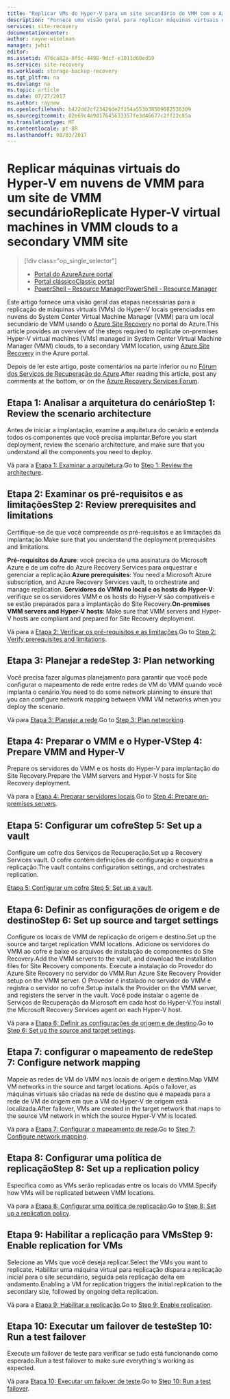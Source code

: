 ```yaml
---
title: "Replicar VMs do Hyper-V para um site secundário do VMM com o Azure Site Recovery | Microsoft Docs"
description: "Fornece uma visão geral para replicar máquinas virtuais do Hyper-V para um site secundário do VMM usando o portal do Azure."
services: site-recovery
documentationcenter: 
author: rayne-wiselman
manager: jwhit
editor: 
ms.assetid: 476ca82a-8f5c-4498-9dcf-e1011d60ed59
ms.service: site-recovery
ms.workload: storage-backup-recovery
ms.tgt_pltfrm: na
ms.devlang: na
ms.topic: article
ms.date: 07/27/2017
ms.author: raynew
ms.openlocfilehash: b422dd2cf23426de2f154a553b38509082536309
ms.sourcegitcommit: 02e69c4a9d17645633357fe3d46677c2ff22c85a
ms.translationtype: MT
ms.contentlocale: pt-BR
ms.lasthandoff: 08/03/2017
---
```

# <a name="replicate-hyper-v-virtual-machines-in-vmm-clouds-to-a-secondary-vmm-site"></a><span data-ttu-id="74562-103">Replicar máquinas virtuais do Hyper-V em nuvens de VMM para um site de VMM secundário</span><span class="sxs-lookup"><span data-stu-id="74562-103">Replicate Hyper-V virtual machines in VMM clouds to a secondary VMM site</span></span>

> [!div class="op_single_selector"]
> * [<span data-ttu-id="74562-104">Portal do Azure</span><span class="sxs-lookup"><span data-stu-id="74562-104">Azure portal</span></span>](site-recovery-vmm-to-vmm.md)
> * [<span data-ttu-id="74562-105">Portal clássico</span><span class="sxs-lookup"><span data-stu-id="74562-105">Classic portal</span></span>](site-recovery-vmm-to-vmm-classic.md)
> * [<span data-ttu-id="74562-106">PowerShell – Resource Manager</span><span class="sxs-lookup"><span data-stu-id="74562-106">PowerShell - Resource Manager</span></span>](site-recovery-vmm-to-vmm-powershell-resource-manager.md)
>
>

<span data-ttu-id="74562-107">Este artigo fornece uma visão geral das etapas necessárias para a replicação de máquinas virtuais (VMs) do Hyper-V locais gerenciadas em nuvens do System Center Virtual Machine Manager (VMM) para um local secundário de VMM usando o [Azure Site Recovery](site-recovery-overview.md) no portal do Azure.</span><span class="sxs-lookup"><span data-stu-id="74562-107">This article provides an overview of the steps required to replicate on-premises Hyper-V virtual machines (VMs) managed in System Center Virtual Machine Manager (VMM) clouds, to a secondary VMM location, using [Azure Site Recovery](site-recovery-overview.md) in the Azure portal.</span></span>

<span data-ttu-id="74562-108">Depois de ler este artigo, poste comentários na parte inferior ou no [Fórum dos Serviços de Recuperação do Azure](https://social.msdn.microsoft.com/forums/azure/home?forum=hypervrecovmgr).</span><span class="sxs-lookup"><span data-stu-id="74562-108">After reading this article, post any comments at the bottom, or on the [Azure Recovery Services Forum](https://social.msdn.microsoft.com/forums/azure/home?forum=hypervrecovmgr).</span></span>


## <a name="step-1-review-the-scenario-architecture"></a><span data-ttu-id="74562-109">Etapa 1: Analisar a arquitetura do cenário</span><span class="sxs-lookup"><span data-stu-id="74562-109">Step 1: Review the scenario architecture</span></span>

<span data-ttu-id="74562-110">Antes de iniciar a implantação, examine a arquitetura do cenário e entenda todos os componentes que você precisa implantar.</span><span class="sxs-lookup"><span data-stu-id="74562-110">Before you start deployment, review the scenario architecture, and make sure that you understand all the components you need to deploy.</span></span>

<span data-ttu-id="74562-111">Vá para a [Etapa 1: Examinar a arquitetura](vmm-to-vmm-walkthrough-architecture.md).</span><span class="sxs-lookup"><span data-stu-id="74562-111">Go to [Step 1: Review the architecture](vmm-to-vmm-walkthrough-architecture.md).</span></span>

## <a name="step-2-review-prerequisites-and-limitations"></a><span data-ttu-id="74562-112">Etapa 2: Examinar os pré-requisitos e as limitações</span><span class="sxs-lookup"><span data-stu-id="74562-112">Step 2: Review prerequisites and limitations</span></span>

<span data-ttu-id="74562-113">Certifique-se de que você compreende os pré-requisitos e as limitações da implantação.</span><span class="sxs-lookup"><span data-stu-id="74562-113">Make sure that you understand the deployment prerequisites and limitations.</span></span>

<span data-ttu-id="74562-114">**Pré-requisitos do Azure**: você precisa de uma assinatura do Microsoft Azure e de um cofre do Azure Recovery Services para orquestrar e gerenciar a replicação.</span><span class="sxs-lookup"><span data-stu-id="74562-114">**Azure prerequisites**: You need a Microsoft Azure subscription, and Azure Recovery Services vault, to orchestrate and manage replication.</span></span>
<span data-ttu-id="74562-115">**Servidores do VMM no local e os hosts do Hyper-V**: verifique se os servidores VMM e os hosts do Hyper-V são compatíveis e se estão preparados para a implantação do Site Recovery.</span><span class="sxs-lookup"><span data-stu-id="74562-115">**On-premises VMM servers and Hyper-V hosts**: Make sure that VMM servers and Hyper-V hosts are compliant and prepared for Site Recovery deployment.</span></span>

<span data-ttu-id="74562-116">Vá para a [Etapa 2: Verificar os pré-requisitos e as limitações](vmm-to-vmm-walkthrough-prerequisites.md).</span><span class="sxs-lookup"><span data-stu-id="74562-116">Go to [Step 2: Verify prerequisites and limitations](vmm-to-vmm-walkthrough-prerequisites.md).</span></span>

## <a name="step-3-plan-networking"></a><span data-ttu-id="74562-117">Etapa 3: Planejar a rede</span><span class="sxs-lookup"><span data-stu-id="74562-117">Step 3: Plan networking</span></span>

<span data-ttu-id="74562-118">Você precisa fazer algumas planejamento para garantir que você pode configurar o mapeamento de rede entre redes de VM do VMM quando você implanta o cenário.</span><span class="sxs-lookup"><span data-stu-id="74562-118">You need to do some network planning to ensure that you can configure network mapping between VMM VM networks when you deploy the scenario.</span></span>

<span data-ttu-id="74562-119">Vá para [Etapa 3: Planejar a rede](vmm-to-vmm-walkthrough-network.md).</span><span class="sxs-lookup"><span data-stu-id="74562-119">Go to [Step 3: Plan networking](vmm-to-vmm-walkthrough-network.md).</span></span>


## <a name="step-4-prepare-vmm-and-hyper-v"></a><span data-ttu-id="74562-120">Etapa 4: Preparar o VMM e o Hyper-V</span><span class="sxs-lookup"><span data-stu-id="74562-120">Step 4: Prepare VMM and Hyper-V</span></span>

<span data-ttu-id="74562-121">Prepare os servidores do VMM e os hosts do Hyper-V para implantação do Site Recovery.</span><span class="sxs-lookup"><span data-stu-id="74562-121">Prepare the VMM servers and Hyper-V hosts for Site Recovery deployment.</span></span>

<span data-ttu-id="74562-122">Vá para a [Etapa 4: Preparar servidores locais](vmm-to-vmm-walkthrough-vmm-hyper-v.md).</span><span class="sxs-lookup"><span data-stu-id="74562-122">Go to [Step 4: Prepare on-premises servers](vmm-to-vmm-walkthrough-vmm-hyper-v.md).</span></span>

## <a name="step-5-set-up-a-vault"></a><span data-ttu-id="74562-123">Etapa 5: Configurar um cofre</span><span class="sxs-lookup"><span data-stu-id="74562-123">Step 5: Set up a vault</span></span>

<span data-ttu-id="74562-124">Configure um cofre dos Serviços de Recuperação.</span><span class="sxs-lookup"><span data-stu-id="74562-124">Set up a Recovery Services vault.</span></span> <span data-ttu-id="74562-125">O cofre contém definições de configuração e orquestra a replicação.</span><span class="sxs-lookup"><span data-stu-id="74562-125">The vault contains configuration settings, and orchestrates replication.</span></span>

<span data-ttu-id="74562-126">[Etapa 5: Configurar um cofre](vmm-to-vmm-walkthrough-create-vault.md).</span><span class="sxs-lookup"><span data-stu-id="74562-126">[Step 5: Set up a vault](vmm-to-vmm-walkthrough-create-vault.md).</span></span>

## <a name="step-6-set-up-source-and-target-settings"></a><span data-ttu-id="74562-127">Etapa 6: Definir as configurações de origem e de destino</span><span class="sxs-lookup"><span data-stu-id="74562-127">Step 6: Set up source and target settings</span></span>

<span data-ttu-id="74562-128">Configure os locais de VMM de replicação de origem e destino.</span><span class="sxs-lookup"><span data-stu-id="74562-128">Set up the source and target replication VMM locations.</span></span> <span data-ttu-id="74562-129">Adicione os servidores do VMM ao cofre e baixe os arquivos de instalação de componentes do Site Recovery.</span><span class="sxs-lookup"><span data-stu-id="74562-129">Add the VMM servers to the vault, and download the installation files for Site Recovery components.</span></span> <span data-ttu-id="74562-130">Execute a instalação do Provedor do Azure Site Recovery no servidor do VMM.</span><span class="sxs-lookup"><span data-stu-id="74562-130">Run Azure Site Recovery Provider setup on the VMM server.</span></span> <span data-ttu-id="74562-131">O Provedor é instalado no servidor do VMM e registra o servidor no cofre.</span><span class="sxs-lookup"><span data-stu-id="74562-131">Setup installs the Provider on the VMM server, and registers the server in the vault.</span></span> <span data-ttu-id="74562-132">Você pode instalar o agente de Serviços de Recuperação da Microsoft em cada host do Hyper-V.</span><span class="sxs-lookup"><span data-stu-id="74562-132">You install the Microsoft Recovery Services agent on each Hyper-V host.</span></span>

<span data-ttu-id="74562-133">Vá para a [Etapa 6: Definir as configurações de origem e de destino](vmm-to-vmm-walkthrough-source-target.md).</span><span class="sxs-lookup"><span data-stu-id="74562-133">Go to [Step 6: Set up the source and target settings](vmm-to-vmm-walkthrough-source-target.md).</span></span>

## <a name="step-7-configure-network-mapping"></a><span data-ttu-id="74562-134">Etapa 7: configurar o mapeamento de rede</span><span class="sxs-lookup"><span data-stu-id="74562-134">Step 7: Configure network mapping</span></span>

<span data-ttu-id="74562-135">Mapeie as redes de VM do VMM nos locais de origem e destino.</span><span class="sxs-lookup"><span data-stu-id="74562-135">Map VMM VM networks in the source and target locations.</span></span> <span data-ttu-id="74562-136">Após o failover, as máquinas virtuais são criadas na rede de destino que é mapeada para a rede de VM de origem em que a VM do Hyper-V de origem está localizada.</span><span class="sxs-lookup"><span data-stu-id="74562-136">After failover, VMs are created in the target network that maps to the source VM network in which the source Hyper-V VM is located.</span></span>

<span data-ttu-id="74562-137">Vá para a [Etapa 7: Configurar o mapeamento de rede](vmm-to-vmm-walkthrough-network-mapping.md).</span><span class="sxs-lookup"><span data-stu-id="74562-137">Go to [Step 7: Configure network mapping](vmm-to-vmm-walkthrough-network-mapping.md).</span></span>


## <a name="step-8-set-up-a-replication-policy"></a><span data-ttu-id="74562-138">Etapa 8: Configurar uma política de replicação</span><span class="sxs-lookup"><span data-stu-id="74562-138">Step 8: Set up a replication policy</span></span>

<span data-ttu-id="74562-139">Especifica como as VMs serão replicadas entre os locais do VMM.</span><span class="sxs-lookup"><span data-stu-id="74562-139">Specify how  VMs will be replicated between VMM locations.</span></span>

<span data-ttu-id="74562-140">Vá para a [Etapa 8: Configurar uma política de replicação](vmm-to-vmm-walkthrough-replication.md).</span><span class="sxs-lookup"><span data-stu-id="74562-140">Go to [Step 8: Set up a replication policy](vmm-to-vmm-walkthrough-replication.md).</span></span>


## <a name="step-9-enable-replication-for-vms"></a><span data-ttu-id="74562-141">Etapa 9: Habilitar a replicação para VMs</span><span class="sxs-lookup"><span data-stu-id="74562-141">Step 9: Enable replication for VMs</span></span>

<span data-ttu-id="74562-142">Selecione as VMs que você deseja replicar.</span><span class="sxs-lookup"><span data-stu-id="74562-142">Select the VMs you want to replicate.</span></span> <span data-ttu-id="74562-143">Habilitar uma máquina virtual para replicação dispara a replicação inicial para o site secundário, seguida pela replicação delta em andamento.</span><span class="sxs-lookup"><span data-stu-id="74562-143">Enabling a VM for replication triggers the initial replication to the secondary site, followed by ongoing delta replication.</span></span>

<span data-ttu-id="74562-144">Vá para a [Etapa 9: Habilitar a replicação](vmm-to-vmm-walkthrough-enable-replication.md).</span><span class="sxs-lookup"><span data-stu-id="74562-144">Go to [Step 9: Enable replication](vmm-to-vmm-walkthrough-enable-replication.md).</span></span>


## <a name="step-10-run-a-test-failover"></a><span data-ttu-id="74562-145">Etapa 10: Executar um failover de teste</span><span class="sxs-lookup"><span data-stu-id="74562-145">Step 10: Run a test failover</span></span>

<span data-ttu-id="74562-146">Execute um failover de teste para verificar se tudo está funcionando como esperado.</span><span class="sxs-lookup"><span data-stu-id="74562-146">Run a test failover to make sure everything's working as expected.</span></span>

<span data-ttu-id="74562-147">Vá para [Etapa 10: Executar um failover de teste](vmm-to-vmm-walkthrough-test-failover.md).</span><span class="sxs-lookup"><span data-stu-id="74562-147">Go to [Step 10: Run a test failover](vmm-to-vmm-walkthrough-test-failover.md).</span></span>
